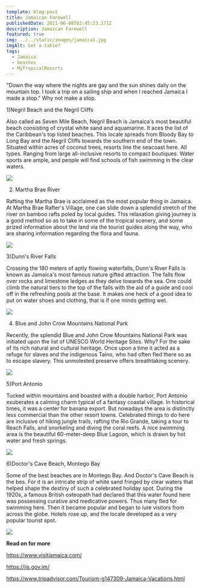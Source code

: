 ```yaml
---
template: blog-post
title: Jamaican Farewell
publishedDate: 2021-06-08T03:45:23.171Z
description: Jamaican Farewell
featured: true
img: ../../static/images/jamaica1.jpg
imgAlt: Get a table?
tags:
  - Jamaica
  - beaches
  - MyTropicalReosrts
---
```

<!--StartFragment-->

"Down the way where the nights are gay and the sun shines daily on the mountain top. I took a trip on a sailing ship and when I reached Jamaica I made a stop." Why not make a stop.

1)Negril Beach and the Negril Cliffs

Also called as Seven Mile Beach, Negril Beach is Jamaica's most beautiful beach consisting of crystal white sand and aquamarine. It aces the list of the Caribbean's top listed beaches. This locale spreads from Bloody Bay to Long Bay and the Negril Cliffs towards the southern end of the town. Situated within acres of coconut trees, resorts line the seacoast here. All types. Ranging from large all-inclusive resorts to compact boutiques. Water sports are ample, and people will find schools of fish swimming in the clear waters.



![](https://lh5.googleusercontent.com/1gndARhO91F8qnZ-AJnHvRR3_pA0zkyGK49vW2U-vuvhrMMmNnqaCB7zhNDu0OOD78mCCX5ndywtum253-1w7KFYl2ddOySQsITOZ3KR3P-AhLW_z-3rm1yQ9RDO1RcYlWrRf9M)

2) Martha Brae River

Rafting the Martha Brae is acclaimed as the most popular thing in Jamaica. At Martha Brae Rafter's Village, one can slide down a splendid stretch of the river on bamboo rafts poled by local guides. This relaxation giving journey is a good method so as to take in some of the tropical scenery, and some prized information about the land via the tourist guides along the way, who are sharing information regarding the flora and fauna.

![](https://lh5.googleusercontent.com/Tezh6NeAgmVO5rv4nGMJCeOpBBT9BqOT-DDlEW45u-XvQWdeXPFGdkPbU086ly_pLpghnK-JCHvRpyoDQijNWXr3Hr6WaCk8arDE1YH3hMlQdbu76ePUDgB51g_MlReXm7j8OfY)

3)Dunn's River Falls

Crossing the 180 meters of aptly flowing waterfalls, Dunn's River Falls is known as Jamaica's most famous nature gifted attraction. The falls flow over rocks and limestone ledges as they delve towards the sea. One could climb the natural tiers to the top of the falls with the aid of a guide and cool off in the refreshing pools at the base. It makes one heck of a good idea to put on water shoes and clothing, that is if one minds getting wet.

![](https://lh6.googleusercontent.com/JfzfkqPvGaqIflGpBmkj0-iSTzRUhwayCqFRAAUMaHBsA1ltaJbs5SQp3RnafFgQQSJiFYVLMNBgfjIWZpW5tR-TLZm-ig3Em6CRo6GUc4iynhAye8UT51JZoEtNRUtQEYgFPgQ)

4) Blue and John Crow Mountains National Park

Recently, the splendid Blue and John Crow Mountains National Park was initiated upon the list of UNESCO World Heritage Sites. Why? For the sake of its rich natural and cultural heritage. Once upon a time it acted as a refuge for slaves and the indigenous Taino, who had often fled there so as to escape slavery. This unmolested preserve offers breathtaking scenery.

![](https://lh5.googleusercontent.com/lg2hf9yHiokLutneJ5gTgpMlmXDuIZMEMyxXOi7wyhvMhccDB-UNC860A7CHcfvRpP7eIzNcgk06tnwB5M3RYq0PjG6Czd8Izla_QMIL2WQahb4YKK34RJfrKYN5JuISwcP9ItU)



5)Port Antonio

Tucked within mountains and boasted with a double harbor, Port Antonio exuberates a calming charm typical of a fantasy coastal village. In historical times, it was a center for banana export. But nowadays the area is distinctly less commercial than the other resort towns. Celebrated things to do here are inclusive of hiking jungle trails, rafting the Rio Grande, taking a tour to Reach Falls, and snorkeling and diving the coral reefs. A nice swimming area is the beautiful 60-meter-deep Blue Lagoon, which is drawn by hot water and fresh springs.

![](https://lh6.googleusercontent.com/0j3jBNqdfxYise_XTZgPy5v-U5AHYmJENEkjAlgkZBskvLMEyWdFR4EBPYSUGE3T6NhwlgtjSDTXtJJHpVOC5fafhvYvi1FEd960D7sKD9PCSAbrMzAsGpGHiQK4LnDnH5UsUn4)

6)Doctor's Cave Beach, Montego Bay 

Some of the best beaches are in Montego Bay. And Doctor's Cave Beach is the bes. For it is an intricate strip of white sand fringed by clear waters that helped shape the destiny of such a celebrated holiday spot. During the 1920s, a famous British osteopath had declared that this water found here was possessing curative and medicative powers. Thus many fled for swimming here. Then it became popular and began to lure visitors from across the globe. Hotels rose up, and the locale developed as a very popular tourist spot.

![](https://lh6.googleusercontent.com/dA3OjqtaaNby-0p-wbKk_bMqA9z1ShzVrXq35TJkjUp8YntgzrQT5A0QT2R3_QOPd-rburudE_gWzXO52-RUt29OfQ8XUktX9Ml1cOrLmU0grAgvFwhVmkkztzz7fQEnj3oS76M)

**Read on for more**

https://www.visitjamaica.com/

https://jis.gov.jm/

https://www.tripadvisor.com/Tourism-g147309-Jamaica-Vacations.html

<!--EndFragment-->